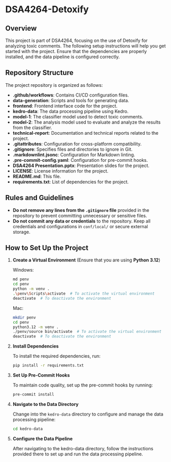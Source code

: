 # DSA4264-Detoxify

## Overview

This project is part of DSA4264, focusing on the use of Detoxify for analyzing toxic comments. The following setup instructions will help you get started with the project. Ensure that the dependencies are properly installed, and the data pipeline is configured correctly.

## Repository Structure

The project repository is organized as follows:

- **.github/workflows**: Contains CI/CD configuration files.
- **data-generation**: Scripts and tools for generating data.
- **frontend**: Frontend interface code for the project.
- **kedro-data**: The data processing pipeline using Kedro.
- **model-1**: The classifier model used to detect toxic comments.
- **model-2**: The analysis model used to evaluate and analyze the results from the classifier.
- **technical-report**: Documentation and technical reports related to the project.
- **.gitattributes**: Configuration for cross-platform compatibility.
- **.gitignore**: Specifies files and directories to ignore in Git.
- **.markdownlint.jsonc**: Configuration for Markdown linting.
- **.pre-commit-config.yaml**: Configuration for pre-commit hooks.
- **DSA4264 Presentation.pptx**: Presentation slides for the project.
- **LICENSE**: License information for the project.
- **README.md**: This file.
- **requirements.txt**: List of dependencies for the project.

## Rules and Guidelines

- **Do not remove any lines from the `.gitignore` file** provided in the repository to prevent committing unnecessary or sensitive files.
- **Do not commit any data or credentials** to the repository. Keep all credentials and configurations in `conf/local/` or secure external storage.

## How to Set Up the Project

1. **Create a Virtual Environment** (Ensure that you are using **Python 3.12**)

   Windows:

   ```bash
   md penv
   cd penv
   python -m venv .
   .\penv\Scripts\activate  # To activate the virtual environment
   deactivate  # To deactivate the environment
   ```

   Mac:

   ```bash
   mkdir penv
   cd penv
   python3.12 -m venv .
   ./penv/source bin/activate  # To activate the virtual environment
   deactivate  # To deactivate the environment
   ```

2. **Install Dependencies**

   To install the required dependencies, run:

   ```bash
   pip install -r requirements.txt
   ```

3. **Set Up Pre-Commit Hooks**

   To maintain code quality, set up the pre-commit hooks by running:

   ```bash
   pre-commit install
   ```

4. **Navigate to the Data Directory**

   Change into the `kedro-data` directory to configure and manage the data processing pipeline:

   ```bash
   cd kedro-data
   ```

5. **Configure the Data Pipeline**

   After navigating to the kedro-data directory, follow the instructions provided there to set up and run the data processing pipeline.
